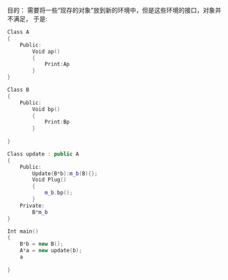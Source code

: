 目的：
需要将一些“现存的对象”放到新的环境中，但是这些环境的接口，对象并不满足，
于是:

```cpp
Class A
{
	Public:
		Void ap()
		{
			Print:Ap
		}
}

Class B
{
	Public:
		Void bp()
		{
			Print:Bp
		}
	
}

Class update : public A
{
	Public:
		Update(B*b):m_b(B){};
		Void Plug()
		{
			m_b.bp();
		}
	Private:
		B*m_b
}

Int main()
{
	B*b = new B();
	A*a = new update(b);
	a
	
}
```